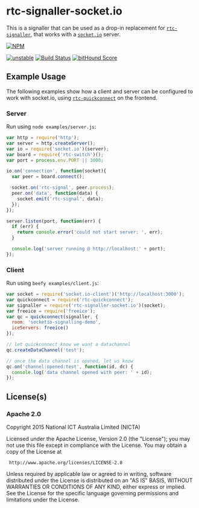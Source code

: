 # rtc-signaller-socket.io

This is a signaller that can be used as a drop-in replacement for
[`rtc-signaller`](https://github.com/rtc-io/rtc-signaller), that
works with a [`socket.io`](http://socket.io) server.


[![NPM](https://nodei.co/npm/rtc-signaller-socket.io.png)](https://nodei.co/npm/rtc-signaller-socket.io/)

[![unstable](https://img.shields.io/badge/stability-unstable-yellowgreen.svg)](https://github.com/dominictarr/stability#unstable) [![Build Status](https://img.shields.io/travis/rtc-io/rtc-signaller-socket.io.svg?branch=master)](https://travis-ci.org/rtc-io/rtc-signaller-socket.io) [![bitHound Score](https://www.bithound.io/github/rtc-io/rtc-signaller-socket.io/badges/score.svg)](https://www.bithound.io/github/rtc-io/rtc-signaller-socket.io) 

## Example Usage

The following examples show how a client and server can be
configured to work with socket.io, using
[`rtc-quickconnect`](https://github.com/rtc-io/rtc-quickconnect) on
the frontend.

### Server

Run using `node examples/server.js`:

```js
var http = require('http');
var server = http.createServer();
var io = require('socket.io')(server);
var board = require('rtc-switch')();
var port = process.env.PORT || 3000;

io.on('connection', function(socket){
  var peer = board.connect();

  socket.on('rtc-signal', peer.process);
  peer.on('data', function(data) {
    socket.emit('rtc-signal', data);
  });
});

server.listen(port, function(err) {
  if (err) {
    return console.error('could not start server: ', err);
  }

  console.log('server running @ http://localhost:' + port);
});

```

### Client

Run using `beefy examples/client.js`:

```js
var socket = require('socket.io-client')('http://localhost:3000');
var quickconnect = require('rtc-quickconnect');
var signaller = require('rtc-signaller-socket.io')(socket);
var freeice = require('freeice');
var qc = quickconnect(signaller, {
  room: 'socketio-signalling-demo',
  iceServers: freeice()
});

// let quickconnect know we want a datachannel
qc.createDataChannel('test');

// once the data channel is opened, let us know
qc.on('channel:opened:test', function(id, dc) {
  console.log('data channel opened with peer: ' + id);
});

```

## License(s)

### Apache 2.0

Copyright 2015 National ICT Australia Limited (NICTA)

   Licensed under the Apache License, Version 2.0 (the "License");
   you may not use this file except in compliance with the License.
   You may obtain a copy of the License at

     http://www.apache.org/licenses/LICENSE-2.0

   Unless required by applicable law or agreed to in writing, software
   distributed under the License is distributed on an "AS IS" BASIS,
   WITHOUT WARRANTIES OR CONDITIONS OF ANY KIND, either express or implied.
   See the License for the specific language governing permissions and
   limitations under the License.
